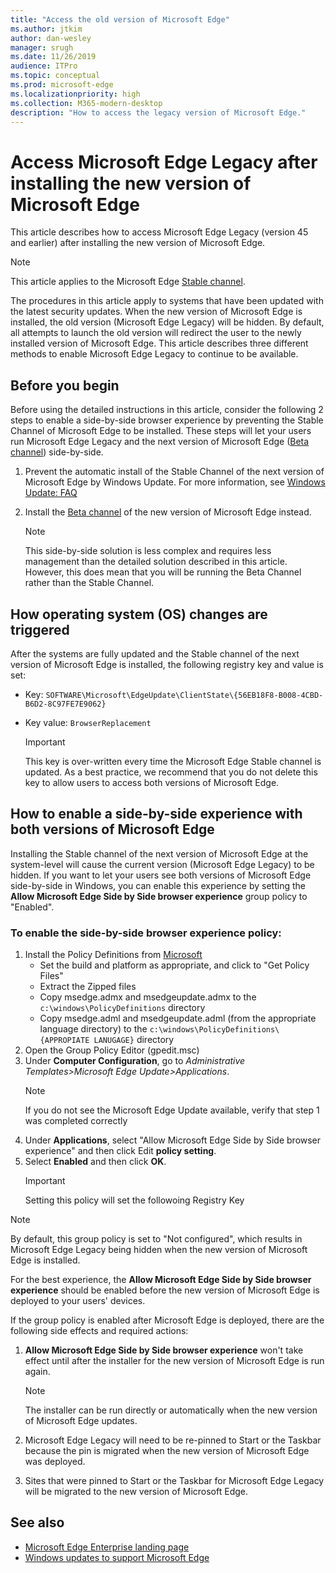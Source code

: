 ```yaml
---
title: "Access the old version of Microsoft Edge"
ms.author: jtkim
author: dan-wesley
manager: srugh
ms.date: 11/26/2019
audience: ITPro
ms.topic: conceptual
ms.prod: microsoft-edge
ms.localizationpriority: high
ms.collection: M365-modern-desktop
description: "How to access the legacy version of Microsoft Edge."
---
```


# Access Microsoft Edge Legacy after installing the new version of Microsoft Edge

This article describes how to access Microsoft Edge Legacy (version 45 and earlier) after installing the new version of Microsoft Edge.

   > [!NOTE]
   > This article applies to the Microsoft Edge [Stable channel](microsoft-edge-channels.md).

The procedures in this article apply to systems that have been updated with the latest security updates. When the new version of Microsoft Edge is installed, the old version (Microsoft Edge Legacy) will be hidden. By default, all attempts to launch the old version will redirect the user to the newly installed version of Microsoft Edge. This article describes three different methods to enable Microsoft Edge Legacy to continue to be available.

## Before you begin

Before using the detailed instructions in this article, consider the following 2 steps to enable a side-by-side browser experience by preventing the Stable Channel of Microsoft Edge to be installed. These steps will let your users run Microsoft Edge Legacy and the next version of Microsoft Edge ([Beta channel](microsoft-edge-channels.md)) side-by-side.

1. Prevent the automatic install of the Stable Channel of the next version of Microsoft Edge by Windows Update. For more information, see [Windows Update: FAQ](https://support.microsoft.com/help/12373/windows-update-faq)
2. Install the [Beta channel](https://www.microsoftedgeinsider.com) of the new version of Microsoft Edge instead.

   > [!NOTE]
   > This side-by-side solution is less complex and requires less management than the detailed solution described in this article.
   > However, this does mean that you will be running the Beta Channel rather than the Stable Channel. 

## How operating system (OS) changes are triggered

After the systems are fully updated and the Stable channel of the next version of Microsoft Edge is installed, the following registry key and value is set:

- Key: `SOFTWARE\Microsoft\EdgeUpdate\ClientState\{56EB18F8-B008-4CBD-B6D2-8C97FE7E9062}`
- Key value: `BrowserReplacement`

   > [!IMPORTANT]
   > This key is over-written every time the Microsoft Edge Stable channel is updated. As a best practice, we recommend that you do not delete this key to allow users to access both versions of Microsoft Edge.

## How to enable a side-by-side experience with both versions of Microsoft Edge

Installing the Stable channel of the next version of Microsoft Edge at the system-level will cause the current version (Microsoft Edge Legacy) to be hidden. If you want to let your users see both versions of Microsoft Edge side-by-side in Windows, you can enable this experience by setting the **Allow Microsoft Edge Side by Side browser experience** group policy to "Enabled".

### To enable the side-by-side browser experience policy:

1. Install the Policy Definitions from [Microsoft](https://www.microsoft.com/en-us/edge/business/download)
    - Set the build and platform as appropriate, and click to "Get Policy Files"
    - Extract the Zipped files
    - Copy msedge.admx and msedgeupdate.admx to the `c:\windows\PolicyDefinitions` directory
    - Copy msedge.adml and msedgeupdate.adml (from the appropriate language directory) to the `c:\windows\PolicyDefinitions\{APPROPIATE LANUGAGE}` directory
2. Open the Group Policy Editor (gpedit.msc)
3. Under **Computer Configuration**, go to *Administrative Templates>Microsoft Edge Update>Applications*.
   > [!NOTE]
   > If you do not see the Microsoft Edge Update available, verify that step 1 was completed correctly
4. Under **Applications**, select "Allow Microsoft Edge Side by Side browser experience" and then click Edit **policy setting**.
5. Select **Enabled** and then click **OK**.  
   >[!IMPORTANT]
   >Setting this policy will set the followoing Registry Key
   

> [!NOTE]
> By default, this group policy is set to "Not configured", which results in Microsoft Edge Legacy being hidden when the new version of Microsoft Edge is installed.

For the best experience, the **Allow Microsoft Edge Side by Side browser experience** should be enabled before the new version of Microsoft Edge is deployed to your users' devices.

If the group policy is enabled after Microsoft Edge is deployed, there are the following side effects and required actions:

1. **Allow Microsoft Edge Side by Side browser experience** won't take effect until after the installer for the new version of Microsoft Edge is run again.

   > [!NOTE]
   > The installer can be run directly or automatically when the new version of Microsoft Edge updates.

2. Microsoft Edge Legacy will need to be re-pinned to Start or the Taskbar because the pin is migrated when the new version of Microsoft Edge was deployed.
3. Sites that were pinned to Start or the Taskbar for Microsoft Edge Legacy will be migrated to the new version of Microsoft Edge.

## See also

- [Microsoft Edge Enterprise landing page](https://aka.ms/EdgeEnterprise)
- [Windows updates to support Microsoft Edge](microsoft-edge-sysupdate-windows-updates.md)
